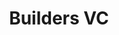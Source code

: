---
layout: firm_page
title: "Builders VC"
id: "builders.vc"
permalink: "/buildersvcbuilders.vc/"
website: "https://www.builders.vc"
offices: "San Francisco (United States), Calgary (Canada), Honolulu (United States), San Antonio (United States)"
investment_stages: "Series A, Series B"
portfolio_companies: "Carbon Health, Fieldwire, Performance Livestock Analytics, SafeAI, Checkerspot, Neuroflow, Oscar, Conversa, Graphwear, Notable Labs, Pathos AI, Arpeggio Bio, Colossal Biosciences, Upside, Timbereye, Vicarious, FormBio, Stratum AI, SewerAI, Peregrine Hydrogen, Foresight, Bowery, Eano, Camino, Padsplit, Mercator.ai, Freightwaves, Dozr, Future Fields, Native Microbials, HarvestIQ, AndesAg, Upside Foods, Farmers Risk, Neoplants, TractorZoom, PunaBio"
portfolio_link: "https://www.builders.vc/companies.html"
investment_markets: "Healthcare, Industrials, Real Estate & Construction, Agriculture"
founded_year: "2018"
description: "Builders VC is an early-stage venture capital firm focused on investing where technology meets new business models to modernize antiquated industries including healthcare, agriculture, industrials and real-estate."
linkedin: "https://www.linkedin.com/company/builders-vc/"
twitter: "https://twitter.com/BuildersVC"
instagram: ""
team_page: "https://www.builders.vc/people.html"
investor_type: "Venture Capital"
crunchbase: "https://www.crunchbase.com/organization/builders"
pitchbook: ""

# SEO Optimization
meta_title: "Builders VC - VC Firm - projectstartups.com"
meta_description: "Builders VC, Builders VC is an early-stage venture capital firm focused on investing where technology meets new business models to modernize antiquated industries ..."
meta_keywords: "Builders VC, Healthcare, Industrials, Real Estate & Construction, Agriculture, VC firm, venture capital, startup investor, projectstartups.com"
canonical_url: "https://vc.projectstartups.com/buildersvcbuilders.vc/"
---
